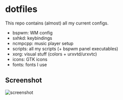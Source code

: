 dotfiles
========

This repo contains (almost) all my current configs.

* bspwm: WM config
* sxhkd: keybindings
* ncmpcpp: music player setup
* scripts: all my scripts (+ bspwm panel executables)
* xorg: visual stuff (colors + urxvtd/urxvtc)
* icons: GTK icons
* fonts: fonts I use

Screenshot
----------

![screenshot](http://i.imgur.com/ISwl3Jv.jpg "screenshot")
